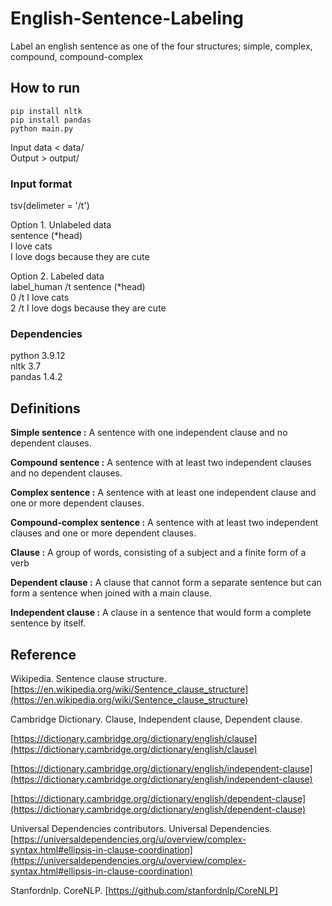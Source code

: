 # English-Sentence-Labeling

Label an english sentence as one of the four structures; simple, complex, compound, compound-complex


## How to run

`pip install nltk`\
`pip install pandas`\
`python main.py`

Input data < data/\
Output > output/

### Input format

tsv(delimeter = '/t')

Option 1. Unlabeled data\
sentence (*head)\
I love cats\
I love dogs because they are cute

Option 2. Labeled data\
label_human /t sentence (*head)\
0 /t I love cats\
2 /t I love dogs because they are cute

### Dependencies

python 3.9.12\
nltk 3.7 \
pandas 1.4.2


## Definitions

**Simple sentence :** A sentence with one independent clause and no dependent clauses.

**Compound sentence :** A sentence with at least two independent clauses and no dependent clauses.

**Complex sentence :** A sentence with at least one independent clause and one or more dependent clauses. 

**Compound-complex sentence :** A sentence with at least two independent clauses and one or more dependent clauses.

**Clause :** A group of words, consisting of a subject and a finite form of a verb

**Dependent clause :** A clause that cannot form a separate sentence but can form a sentence when joined with a main clause.

**Independent clause :** A clause in a sentence that would form a complete sentence by itself.

## Reference

Wikipedia. Sentence clause structure. [https://en.wikipedia.org/wiki/Sentence_clause_structure](https://en.wikipedia.org/wiki/Sentence_clause_structure)

Cambridge Dictionary. Clause, Independent clause, Dependent clause.  

[https://dictionary.cambridge.org/dictionary/english/clause](https://dictionary.cambridge.org/dictionary/english/clause)

[https://dictionary.cambridge.org/dictionary/english/independent-clause](https://dictionary.cambridge.org/dictionary/english/independent-clause)

[https://dictionary.cambridge.org/dictionary/english/dependent-clause](https://dictionary.cambridge.org/dictionary/english/dependent-clause)

Universal Dependencies contributors. Universal Dependencies. [https://universaldependencies.org/u/overview/complex-syntax.html#ellipsis-in-clause-coordination](https://universaldependencies.org/u/overview/complex-syntax.html#ellipsis-in-clause-coordination)

Stanfordnlp. CoreNLP. [https://github.com/stanfordnlp/CoreNLP]
